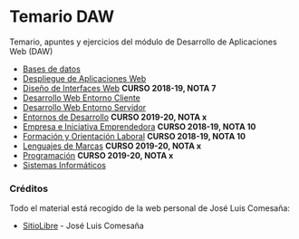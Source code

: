 # Temario DAW

Temario, apuntes y ejercicios del módulo de Desarrollo de Aplicaciones Web (DAW)

  - [Bases de datos](BBDD)
  - [Despliegue de Aplicaciones Web](DAW)
  - [Diseño de Interfaces Web](DIW) **CURSO 2018-19, NOTA 7**
  - [Desarrollo Web Entorno Cliente](DWEC)
  - [Desarrollo Web Entorno Servidor](DWES)
  - [Entornos de Desarrollo](EED) **CURSO 2019-20, NOTA x**
  - [Empresa e Iniciativa Emprendedora](EIE) **CURSO 2018-19, NOTA 10**
  - [Formación y Orientación Laboral](FOL) **CURSO 2018-19, NOTA 10**
  - [Lenguajes de Marcas](LLMM) **CURSO 2019-20, NOTA x**
  - [Programación](PROG) **CURSO 2019-20, NOTA x**
  - [Sistemas Informáticos](SSII)

### Créditos

Todo el material está recogido de la web personal de José Luis Comesaña:

* [SitioLibre](http://www.sitiolibre.com/) - José Luis Comesaña
